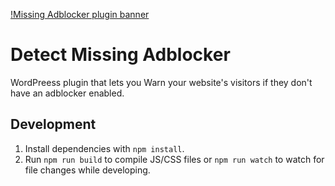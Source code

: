 [!Missing Adblocker plugin banner](/assets/banner-1544x500.png)

# Detect Missing Adblocker

WordPreess plugin that lets you Warn your website's visitors if they don't have an adblocker enabled.

## Development

1. Install dependencies with `npm install`.
2. Run `npm run build` to compile JS/CSS files or `npm run watch` to watch for file changes while developing.

